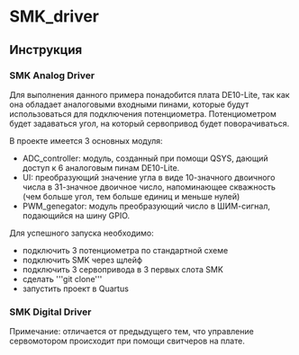 # SMK_driver

## Инструкция
### SMK Analog Driver
Для выполнения данного примера понадобится плата DE10-Lite, так как она обладает аналоговыми входными пинами, которые будут использоваться для подключения потенциометра. Потенциометром будет задаваться угол, на который сервопривод будет поворачиваться.

В проекте имеется 3 основных модуля:
* ADC_controller: модуль, созданный при помощи QSYS, дающий доступ к 6 аналоговым пинам DE10-Lite.
* UI: преобразующий значение угла в виде 10-значного двоичного числа в 31-значное двоичное число, напоминающее скважность (чем больше угол, тем больше единиц и меньше нулей)
* PWM_genegator: модуль преобразующий число в ШИМ-сигнал, подающийся на шину GPIO.

Для успешного запуска необходимо:
* подключить 3 потенциометра по стандартной схеме
* подключить SMK через щлейф
* подключить 3 сервопривода в 3 первых слота SMK
* сделать '''git clone''' 
* запустить проект в Quartus
### SMK Digital Driver
Примечание: отличается от предыдущего тем, что управление сервомотором происходит при помощи свитчеров на плате.
